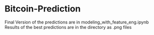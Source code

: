 # Bitcoin-Prediction
Final Version of the predictions are in modeling_with_feature_eng.ipynb
Results of the best predictions are in the directory as .png files
